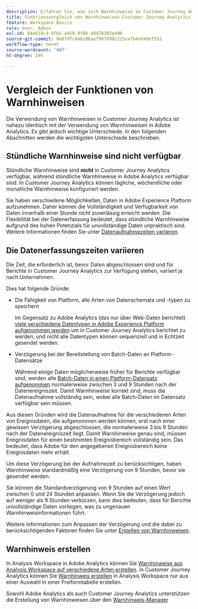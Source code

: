 ```yaml
---
description: Erfahren Sie, wie sich Warnhinweise in Customer Journey Analytics von Adobe Analytics unterscheiden
title: Funktionsvergleich von Warnhinweisen Customer Journey Analytics und Adobe Analytics
feature: Workspace Basics
role: User, Admin
exl-id: 04e819c4-9fb5-4459-9f8b-40d78385ed90
source-git-commit: 9e07dfc84bc06aef987d99c225cefb4e0406f552
workflow-type: tm+mt
source-wordcount: '487'
ht-degree: 24%

---
```


# Vergleich der Funktionen von Warnhinweisen

Die Verwendung von Warnhinweisen in Customer Journey Analytics ist nahezu identisch mit der Verwendung von Warnhinweisen in Adobe Analytics. Es gibt jedoch wichtige Unterschiede. In den folgenden Abschnitten werden die wichtigsten Unterschiede beschrieben.

## Stündliche Warnhinweise sind nicht verfügbar

Stündliche Warnhinweise sind **nicht** in Customer Journey Analytics verfügbar, während stündliche Warnhinweise in Adobe Analytics verfügbar sind. In Customer Journey Analytics können tägliche, wöchentliche oder monatliche Warnhinweise konfiguriert werden.

Sie haben verschiedene Möglichkeiten, Daten in Adobe Experience Platform aufzunehmen. Daher können die Vollständigkeit und Verfügbarkeit von Daten innerhalb einer Stunde nicht zuverlässig erreicht werden.  Die Flexibilität bei der Datenerfassung bedeutet, dass stündliche Warnhinweise aufgrund des hohen Potenzials für unvollständige Daten unpraktisch sind. Weitere Informationen finden Sie unter [Datenaufnahmezeiten variieren](#data-ingestion-times-vary-in-customer-journey-analytics).

## Die Datenerfassungszeiten variieren

Die Zeit, die erforderlich ist, bevor Daten abgeschlossen sind und für Berichte in Customer Journey Analytics zur Verfügung stehen, variiert je nach Unternehmen.

Dies hat folgende Gründe:

* Die Fähigkeit von Platform, alle Arten von Datenschemata und -typen zu speichern

  Im Gegensatz zu Adobe Analytics (das nur über Web-Daten berichtet) [viele verschiedene Datentypen in Adobe Experience Platform aufgenommen werden](/help/data-ingestion/data-ingestion.md) um in Customer Journey Analytics berichtet zu werden, und nicht alle Datentypen können sequenziell und in Echtzeit gesendet werden.

* Verzögerung bei der Bereitstellung von Batch-Daten an Platform-Datensätze

  Während einige Daten möglicherweise früher für Berichte verfügbar sind, werden alle [Batch-Daten in einen Platform-Datensatz aufgenommen](/help/data-ingestion/data-ingestion.md#ingest-and-use-batch-data.) normalerweise zwischen 3 und 9 Stunden nach der Datenereigniszeit. Damit Warnhinweise korrekt sind, muss die Datenaufnahme vollständig sein, wobei alle Batch-Daten im Datensatz verfügbar sein müssen. <!--3 to 9 hours is a sweet spot, what we are suggesting.  -->

Aus diesen Gründen wird die Datenaufnahme für die verschiedenen Arten von Ereignisdaten, die aufgenommen werden können, erst nach einer gewissen Verzögerung abgeschlossen, die normalerweise 3 bis 9 Stunden nach der Datenereigniszeit liegt. Damit Warnhinweise genau sind, müssen Ereignisdaten für einen bestimmten Ereignisbereich vollständig sein. Das bedeutet, dass Adobe für den angegebenen Ereignisbereich keine Ereignisdaten mehr erhält.

Um diese Verzögerung bei der Aufnahmezeit zu berücksichtigen, haben Warnhinweise standardmäßig eine Verzögerung von 9 Stunden, bevor sie gesendet werden.

Sie können die Standardverzögerung von 9 Stunden auf einen Wert zwischen 0 und 24 Stunden anpassen. Wenn Sie die Verzögerung jedoch auf weniger als 9 Stunden verkürzen, kann dies bedeuten, dass für Berichte unvollständige Daten vorliegen, was zu ungenauen Warnhinweisinformationen führt.

Weitere Informationen zum Anpassen der Verzögerung und die dabei zu berücksichtigenden Faktoren finden Sie unter [Erstellen von Warnhinweisen](/help/components/c-intelligent-alerts/alert-builder.md).

<!-- Starting with "However," the rest of this information should probably go into the actual documentation where we document the option to adjust the delay. -->

## Warnhinweis erstellen

In Analysis Workspace in Adobe Analytics können Sie [Warnhinweise aus Analysis Workspace auf verschiedene Arten erstellen](https://experienceleague.adobe.com/de/docs/analytics/components/alerts/alert-builder). In Customer Journey Analytics können Sie [Warnhinweis erstellen](alert-builder.md) in Analysis Workspace nur aus einer Auswahl in einer Freiformtabelle erstellen.

Sowohl Adobe Analytics als auch Customer Journey Analytics unterstützen die Erstellung von Warnhinweisen über den [Warnhinweis-Manager](alert-manager.md)
